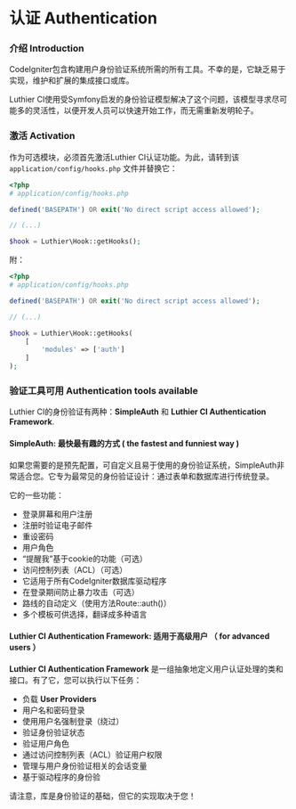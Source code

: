 #  认证 Authentication

### 介绍 Introduction

CodeIgniter包含构建用户身份验证系统所需的所有工具。不幸的是，它缺乏易于实现，维护和扩展的集成接口或库。

Luthier CI使用受Symfony启发的身份验证模型解决了这个问题，该模型寻求尽可能多的灵活性，以便开发人员可以快速开始工作，而无需重新发明轮子。

### 激活 Activation

作为可选模块，必须首先激活Luthier CI认证功能。为此，请转到该 `application/config/hooks.php` 文件并替换它：


```php
<?php
# application/config/hooks.php

defined('BASEPATH') OR exit('No direct script access allowed');

// (...)

$hook = Luthier\Hook::getHooks();
```

附：

```php
<?php
# application/config/hooks.php

defined('BASEPATH') OR exit('No direct script access allowed');

// (...)

$hook = Luthier\Hook::getHooks(
    [
        'modules' => ['auth']
    ]
);
```

### 验证工具可用  Authentication tools available

Luthier CI的身份验证有两种：**SimpleAuth** 和 **Luthier CI Authentication Framework**.

#### SimpleAuth: 最快最有趣的方式  ( the fastest and funniest way )

如果您需要的是预先配置，可自定义且易于使用的身份验证系统，SimpleAuth非常适合您。它专为最常见的身份验证设计：通过表单和数据库进行传统登录。

它的一些功能：

* 登录屏幕和用户注册
* 注册时验证电子邮件
* 重设密码
* 用户角色
* “提醒我”基于cookie的功能（可选）
* 访问控制列表（ACL）（可选）
* 它适用于所有CodeIgniter数据库驱动程序
* 在登录期间防止暴力攻击（可选）
* 路线的自动定义（使用方法Route::auth()）
* 多个模板可供选择，翻译成多种语言

#### Luthier CI Authentication Framework: 适用于高级用户 （ for advanced users ）

**Luthier CI Authentication Framework** 是一组抽象地定义用户认证处理的类和接口。有了它，您可以执行以下任务：

* 负载  **User Providers**
* 用户名和密码登录
* 使用用户名强制登录（绕过）
* 验证身份验证状态
* 验证用户角色
* 通过访问控制列表（ACL）验证用户权限
* 管理与用户身份验证相关的会话变量
* 基于驱动程序的身份验

请注意，库是身份验证的基础，但它的实现取决于您！
